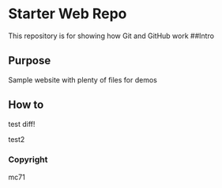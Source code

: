 # Starter Web Repo

This repository is for showing how Git and GitHub work
##Intro

## Purpose

Sample website with plenty of files for demos

## How to

test diff!

test2

### Copyright

mc71